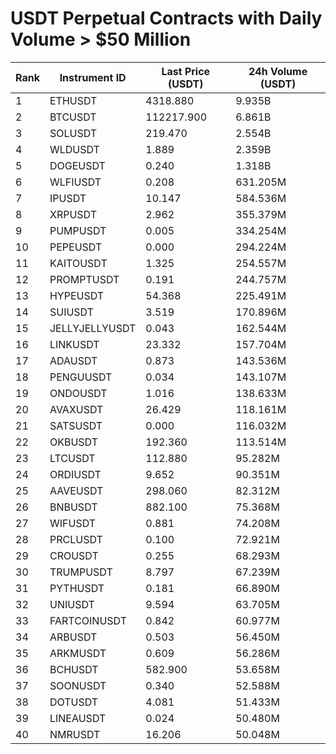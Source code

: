 # USDT Perpetual Contracts with Daily Volume > $50 Million

| Rank | Instrument ID | Last Price (USDT) | 24h Volume (USDT) |
|------|---------------|-------------------|-------------------|
| 1 | ETHUSDT | 4318.880 | 9.935B |
| 2 | BTCUSDT | 112217.900 | 6.861B |
| 3 | SOLUSDT | 219.470 | 2.554B |
| 4 | WLDUSDT | 1.889 | 2.359B |
| 5 | DOGEUSDT | 0.240 | 1.318B |
| 6 | WLFIUSDT | 0.208 | 631.205M |
| 7 | IPUSDT | 10.147 | 584.536M |
| 8 | XRPUSDT | 2.962 | 355.379M |
| 9 | PUMPUSDT | 0.005 | 334.254M |
| 10 | PEPEUSDT | 0.000 | 294.224M |
| 11 | KAITOUSDT | 1.325 | 254.557M |
| 12 | PROMPTUSDT | 0.191 | 244.757M |
| 13 | HYPEUSDT | 54.368 | 225.491M |
| 14 | SUIUSDT | 3.519 | 170.896M |
| 15 | JELLYJELLYUSDT | 0.043 | 162.544M |
| 16 | LINKUSDT | 23.332 | 157.704M |
| 17 | ADAUSDT | 0.873 | 143.536M |
| 18 | PENGUUSDT | 0.034 | 143.107M |
| 19 | ONDOUSDT | 1.016 | 138.633M |
| 20 | AVAXUSDT | 26.429 | 118.161M |
| 21 | SATSUSDT | 0.000 | 116.032M |
| 22 | OKBUSDT | 192.360 | 113.514M |
| 23 | LTCUSDT | 112.880 | 95.282M |
| 24 | ORDIUSDT | 9.652 | 90.351M |
| 25 | AAVEUSDT | 298.060 | 82.312M |
| 26 | BNBUSDT | 882.100 | 75.368M |
| 27 | WIFUSDT | 0.881 | 74.208M |
| 28 | PRCLUSDT | 0.100 | 72.921M |
| 29 | CROUSDT | 0.255 | 68.293M |
| 30 | TRUMPUSDT | 8.797 | 67.239M |
| 31 | PYTHUSDT | 0.181 | 66.890M |
| 32 | UNIUSDT | 9.594 | 63.705M |
| 33 | FARTCOINUSDT | 0.842 | 60.977M |
| 34 | ARBUSDT | 0.503 | 56.450M |
| 35 | ARKMUSDT | 0.609 | 56.286M |
| 36 | BCHUSDT | 582.900 | 53.658M |
| 37 | SOONUSDT | 0.340 | 52.588M |
| 38 | DOTUSDT | 4.081 | 51.433M |
| 39 | LINEAUSDT | 0.024 | 50.480M |
| 40 | NMRUSDT | 16.206 | 50.048M |

